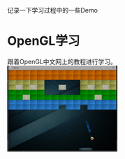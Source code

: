 记录一下学习过程中的一些Demo
# OpenGL学习
跟着OpenGL中文网上的教程进行学习。
<img src="https://github.com/lixiaozi11/ProjectDemo/blob/main/%E6%89%93%E6%96%B9%E5%9D%97.png" width="50%">


